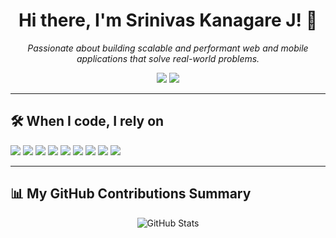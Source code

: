 <!-- Profile Header with Name & Short Bio -->
<h1 align="center">Hi there, I'm Srinivas Kanagare J! 👋</h1>
<p align="center">
  <em>Passionate about building scalable and performant web and mobile applications that solve real-world problems.</em>
</p>

<!-- Contact, Location and Profile Info -->
<p align="center">
  <a href="mailto:kanagare.srinivas@gmail.com"><img src="https://img.shields.io/badge/-Email-c14438?style=flat-square&logo=Gmail&logoColor=white" /></a>
  <a href="https://linkedin.com/in/srinivas-kangare/" target="_blank"><img src="https://img.shields.io/badge/-LinkedIn-blue?style=flat-square&logo=linkedin&logoColor=white" /></a>
<!--   <img src="https://img.shields.io/badge/-Dallas,%20Texas-black?style=flat-square&logo=map-pin&logoColor=white"/>
  <img src="https://img.shields.io/badge/-He/Him-yellowgreen?style=flat-square"/> -->
</p>

---

## 🛠️ When I code, I rely on

<p>
  <img src="https://img.shields.io/badge/HTML5-e34c26?style=flat&logo=html5&logoColor=white"/>
  <img src="https://img.shields.io/badge/CSS3-1572B6?style=flat&logo=css3&logoColor=white"/>
  <img src="https://img.shields.io/badge/JavaScript-f7df1e?style=flat&logo=javascript&logoColor=black"/>
  <img src="https://img.shields.io/badge/MySQL-4479A1?style=flat&logo=mysql&logoColor=white"/>
  <img src="https://img.shields.io/badge/Git-F05032?style=flat&logo=git&logoColor=white"/>
  <img src="https://img.shields.io/badge/GitHub-181717?style=flat&logo=github&logoColor=white"/>
  <img src="https://img.shields.io/badge/Java-007396?style=flat&logo=java&logoColor=white"/>
  <img src="https://img.shields.io/badge/C++-00599C?style=flat&logo=c%2B%2B&logoColor=white"/>
  <img src="https://img.shields.io/badge/Python-3776AB?style=flat&logo=python&logoColor=white"/>
</p>

---

<!--
**srini526/srini526** is a ✨ special ✨ repository because its `README.md` (this file) appears on your GitHub profile.
-->

## 📊 My GitHub Contributions Summary

<p align="center">
  <img src="https://github-readme-stats.vercel.app/api?username=srini526&show_icons=true&theme=tokyonight" alt="GitHub Stats"/>
</p>
